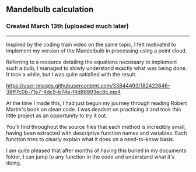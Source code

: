 ## Mandelbulb calculation

### Created March 13th (uploaded much later)
---
Inspired by the coding train video on the same topic, I felt motivated to implement my version of the Mandelbulb in processing using a point cloud. 

Referring to a resource detailing the equations necessary to implement such a bulb, I managed to slowly understand exactly what was being done. It took a while, but I was quite satisfied with the result. 

https://user-images.githubusercontent.com/33844493/182422646-38ff7c0b-71e7-4dc9-b74e-f4d86993ec8c.mp4

At the time I made this, I had just begun my journey through reading Robert Martin's book on clean code. I was deadset on practicing it and took this little project as an opportunity to try it out. 

You'll find throughout the source files that each method is incredibly small, having been extracted with descriptive function names and variables. Each function tries to clearly explain what it does on a need-to-know basis. 

I am quite pleased that after months of having this buried in my documents folder, I can jump to any function in the code and understand what it's doing. 
